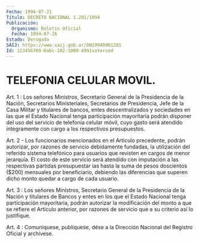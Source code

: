 ```yaml
---
Fecha: 1994-07-21
Título: DECRETO NACIONAL 1.201/1994
Publicación:
  Organismo: Boletín Oficial
  Fecha: 1994-07-26
Estado: Derogada
SAIJ: https://www.saij.gob.ar/DN19940001201
Id: 123456789-0abc-102-1000-4991soterced
---
```

# TELEFONIA CELULAR MOVIL.

<a id="1"></a>
Art.  1  :  Los  señores  Ministros,  Secretario General de la Presidencia  de  la Nación, Secretarios Ministeriales,  Secretarios de Presidencia, Jefe  de  la  Casa  Militar  y titulares de bancos, entes descentralizados y sociedades en las que  el  Estado Nacional tenga  participación  mayoritaria  podrán  disponer  del  uso   del servicio  de  telefonía  celular  móvil,  cuyo  gasto será atendido íntegramente con cargo a los respectivos presupuestos.

<a id="2"></a>
Art. 2 - Los funcionarios mencionados en el Artículo precedente,  podrán  autorizar, por razones de servicio debidamente fundadas,  la utilización  del  referido  sistema  telefónico  para usuarios que  revisten  en  cargos  de menor jerarquía. El costo de este  servicio  será  atendido  con imputación  a  las  respectivas partidas presupuestar ias hasta la  suma  de  pesos  doscientos ($200) mensuales por  beneficiario,  debiendo  las  diferencias que superen dicho monto quedar a cargo de cada usuario.

<a id="3"></a>
Art.  3  :  Los  señores  Ministros,  Secretario General de la Presidencia de la Nación y titulares de Bancos  y  entes en los que el   Estado  Nacional  tenga  participación  mayoritaria,    podrán autorizar  la  modificación  del monto a que se refiere el Artículo anterior,  por  razones  de servicio  que  a  su  criterio  así  lo justifique.

<a id="4"></a>
Art. 4 : Comuníquese, publíquese, dése a la Dirección Nacional del Registro Oficial y archívese.